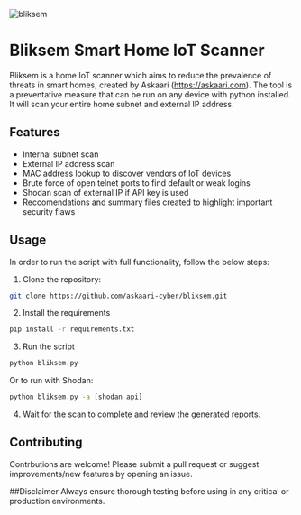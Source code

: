 ![bliksem](https://github.com/user-attachments/assets/f009f81d-2160-4878-94f8-199f6805eb8f)

# Bliksem Smart Home IoT Scanner
Bliksem is a home IoT scanner which aims to reduce the prevalence of threats in smart homes, created by Askaari (https://askaari.com). The tool is a preventative measure that can be run on any device with python installed. It will scan your entire home subnet and external IP address. 

## Features
* Internal subnet scan
* External IP address scan
* MAC address lookup to discover vendors of IoT devices
* Brute force of open telnet ports to find default or weak logins
* Shodan scan of external IP if API key is used
* Reccomendations and summary files created to highlight important security flaws

## Usage
In order to run the script with full functionality, follow the below steps:
1. Clone the repository:
```bash
git clone https://github.com/askaari-cyber/bliksem.git
```
2. Install the requirements
```bash
pip install -r requirements.txt
```
3. Run the script
```bash
python bliksem.py
```
Or to run with Shodan:
```bash
python bliksem.py -a [shodan api]
```
4. Wait for the scan to complete and review the generated reports.

## Contributing
Contrbutions are welcome! Please submit a pull request or suggest improvements/new features by opening an issue. 


##Disclaimer
Always ensure thorough testing before using in any critical or production environments.
